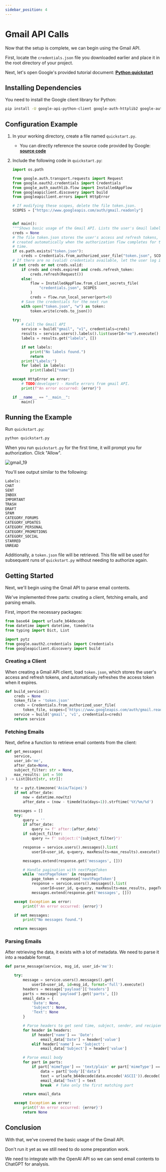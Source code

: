 ```yaml
---
sidebar_position: 4
---
```


# Gmail API Calls

Now that the setup is complete, we can begin using the Gmail API.

First, locate the `credentials.json` file you downloaded earlier and place it in the root directory of your project.

Next, let's open Google's provided tutorial document: [**Python quickstart**](https://developers.google.com/gmail/api/quickstart/python)

## Installing Dependencies

You need to install the Google client library for Python:

```bash
pip install -U google-api-python-client google-auth-httplib2 google-auth-oauthlib
```

## Configuration Example

1. In your working directory, create a file named `quickstart.py`.
    - You can directly reference the source code provided by Google: [**source code**](https://github.com/googleworkspace/python-samples/blob/main/gmail/quickstart/quickstart.py)

2. Include the following code in `quickstart.py`:

    ```python title="quickstart.py"
    import os.path

    from google.auth.transport.requests import Request
    from google.oauth2.credentials import Credentials
    from google_auth_oauthlib.flow import InstalledAppFlow
    from googleapiclient.discovery import build
    from googleapiclient.errors import HttpError

    # If modifying these scopes, delete the file token.json.
    SCOPES = ["https://www.googleapis.com/auth/gmail.readonly"]


    def main():
    """Shows basic usage of the Gmail API. Lists the user's Gmail labels."""
    creds = None
    # The file token.json stores the user's access and refresh tokens, and is
    # created automatically when the authorization flow completes for the first
    # time.
    if os.path.exists("token.json"):
        creds = Credentials.from_authorized_user_file("token.json", SCOPES)
    # If there are no (valid) credentials available, let the user log in.
    if not creds or not creds.valid:
        if creds and creds.expired and creds.refresh_token:
            creds.refresh(Request())
        else:
            flow = InstalledAppFlow.from_client_secrets_file(
                "credentials.json", SCOPES
            )
            creds = flow.run_local_server(port=0)
        # Save the credentials for the next run
        with open("token.json", "w") as token:
            token.write(creds.to_json())

    try:
        # Call the Gmail API
        service = build("gmail", "v1", credentials=creds)
        results = service.users().labels().list(userId="me").execute()
        labels = results.get("labels", [])

        if not labels:
            print("No labels found.")
            return
        print("Labels:")
        for label in labels:
            print(label["name"])

    except HttpError as error:
        # TODO(developer) - Handle errors from gmail API.
        print(f"An error occurred: {error}")

    if __name__ == "__main__":
        main()
    ```

## Running the Example

Run `quickstart.py`:

```bash
python quickstart.py
```

When you run `quickstart.py` for the first time, it will prompt you for authorization. Click "Allow".

![gmail_19](./resources/gmail19.jpg)

You'll see output similar to the following:

```bash
Labels:
CHAT
SENT
INBOX
IMPORTANT
TRASH
DRAFT
SPAM
CATEGORY_FORUMS
CATEGORY_UPDATES
CATEGORY_PERSONAL
CATEGORY_PROMOTIONS
CATEGORY_SOCIAL
STARRED
UNREAD
```

Additionally, a `token.json` file will be retrieved. This file will be used for subsequent runs of `quickstart.py` without needing to authorize again.

## Getting Started

Next, we'll begin using the Gmail API to parse email contents.

We've implemented three parts: creating a client, fetching emails, and parsing emails.

First, import the necessary packages:

```python
from base64 import urlsafe_b64decode
from datetime import datetime, timedelta
from typing import Dict, List

import pytz
from google.oauth2.credentials import Credentials
from googleapiclient.discovery import build
```

### Creating a Client

When creating a Gmail API client, load `token.json`, which stores the user's access and refresh tokens, and automatically refreshes the access token when it expires.

```python
def build_service():
    creds = None
    token_file = 'token.json'
    creds = Credentials.from_authorized_user_file(
        token_file, scopes=['https://www.googleapis.com/auth/gmail.readonly'])
    service = build('gmail', 'v1', credentials=creds)
    return service
```

### Fetching Emails

Next, define a function to retrieve email contents from the client:

```python
def get_messages(
    service,
    user_id='me',
    after_date=None,
    subject_filter: str = None,
    max_results: int = 500
) -> List[Dict[str, str]]:

    tz = pytz.timezone('Asia/Taipei')
    if not after_date:
        now = datetime.now(tz)
        after_date = (now - timedelta(days=1)).strftime('%Y/%m/%d')

    messages = []
    try:
        query = ''
        if after_date:
            query += f' after:{after_date}'
        if subject_filter:
            query += f' subject:("{subject_filter}")'

        response = service.users().messages().list(
            userId=user_id, q=query, maxResults=max_results).execute()

        messages.extend(response.get('messages', []))

        # Handle pagination with nextPageToken
        while 'nextPageToken' in response:
            page_token = response['nextPageToken']
            response = service.users().messages().list(
                userId=user_id, q=query, maxResults=max_results, pageToken=page_token).execute()
            messages.extend(response.get('messages', []))

    except Exception as error:
        print(f'An error occurred: {error}')

    if not messages:
        print("No messages found.")

    return messages
```

### Parsing Emails

After retrieving the data, it exists with a lot of metadata. We need to parse it into a readable format.

```python
def parse_message(service, msg_id, user_id='me'):

    try:
        message = service.users().messages().get(
            userId=user_id, id=msg_id, format='full').execute()
        headers = message['payload']['headers']
        parts = message['payload'].get('parts', [])
        email_data = {
            'Date': None,
            'Subject': None,
            'Text': None
        }

        # Parse headers to get send time, subject, sender, and recipients
        for header in headers:
            if header['name'] == 'Date':
                email_data['Date'] = header['value']
            elif header['name'] == 'Subject':
                email_data['Subject'] = header['value']

        # Parse email body
        for part in parts:
            if part['mimeType'] == 'text/plain' or part['mimeType'] == 'text/html':
                data = part['body']['data']
                text = urlsafe_b64decode(data.encode('ASCII')).decode('UTF-8')
                email_data['Text'] = text
                break  # Take only the first matching part

        return email_data

    except Exception as error:
        print(f'An error occurred: {error}')
        return None
```

## Conclusion

With that, we've covered the basic usage of the Gmail API.

Don't run it yet as we still need to do some preparation work.

We need to integrate with the OpenAI API so we can send email contents to ChatGPT for analysis.